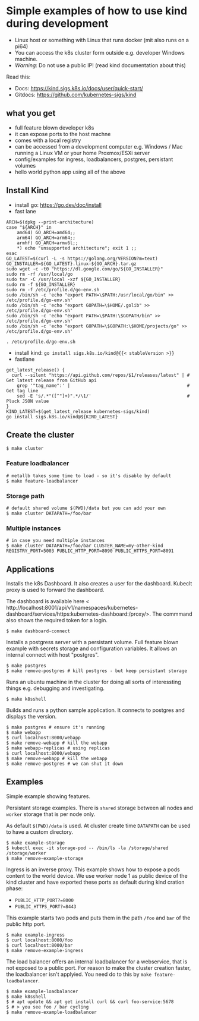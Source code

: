 # Simple examples of how to use kind during development

- Linux host or something with Linux that runs docker (mit also runs on a pi64)
- You can access the k8s cluster form outside e.g. developer Windows machine.
- *Warning*: Do not use a public IP! (read kind documentation about this)

Read this:

- Docs: <https://kind.sigs.k8s.io/docs/user/quick-start/>
- Gitdocs: <https://github.com/kubernetes-sigs/kind>


## what you get

- full feature blown developer k8s
- it can expose ports to the host machne
- comes with a local registry
- can be accessed from a development computer e.g. Windows / Mac running a Linux VM or your home Proxmox/ESXi server
- config/examples for ingress, loadbalancers, postgres, persistant volumes
- hello world python app using all of the above

## Install Kind

- install go: https://go.dev/doc/install
- fast lane
```
ARCH=$(dpkg --print-architecture)
case "${ARCH}" in
	amd64) GO_ARCH=amd64;;
	arm64) GO_ARCH=arm64;;
	armhf) GO_ARCH=armv6l;;
	*) echo "unsupported architecture"; exit 1 ;;
esac
GO_LATEST=$(curl -L -s https://golang.org/VERSION?m=text)
GO_INSTALLER=${GO_LATEST}.linux-${GO_ARCH}.tar.gz
sudo wget -c -t0 "https://dl.google.com/go/${GO_INSTALLER}"
sudo rm -rf /usr/local/go
sudo tar -C /usr/local -xzf ${GO_INSTALLER}
sudo rm -f ${GO_INSTALLER}
sudo rm -f /etc/profile.d/go-env.sh
sudo /bin/sh -c 'echo "export PATH=\$PATH:/usr/local/go/bin" >> /etc/profile.d/go-env.sh'
sudo /bin/sh -c 'echo "export GOPATH=\$HOME/.golib" >> /etc/profile.d/go-env.sh'
sudo /bin/sh -c 'echo "export PATH=\$PATH:\$GOPATH/bin" >> /etc/profile.d/go-env.sh'
sudo /bin/sh -c 'echo "export GOPATH=\$GOPATH:\$HOME/projects/go" >> /etc/profile.d/go-env.sh'

. /etc/profile.d/go-env.sh
```
- install kind: `go install sigs.k8s.io/kind@{{< stableVersion >}}`
- fastlane
```
get_latest_release() {
  curl --silent "https://api.github.com/repos/$1/releases/latest" | # Get latest release from GitHub api
    grep '"tag_name":' |                                            # Get tag line
    sed -E 's/.*"([^"]+)".*/\1/'                                    # Pluck JSON value
}
KIND_LATEST=$(get_latest_release kubernetes-sigs/kind)
go install sigs.k8s.io/kind@${KIND_LATEST}
```

## Create the cluster

```
$ make cluster
```

### Feature loadbalancer

```
# metallb takes some time to load - so it's disable by default
$ make feature-loadbalancer
```

### Storage path

```
# default shared volume $(PWD)/data but you can add your own
$ make cluster DATAPATH=/foo/bar
```

### Multiple instances

```
# in case you need multiple instances
$ make cluster DATAPATH=/foo/bar CLUSTER_NAME=my-other-kind REGISTRY_PORT=5003 PUBLIC_HTTP_PORT=8090 PUBLIC_HTTPS_PORT=8091
```

## Applications

Installs the k8s Dashboard. It also creates a user for the dashboard. Kubeclt proxy is used to forward the dashboard.

The dashboard is available here < http://localhost:8001/api/v1/namespaces/kubernetes-dashboard/services/https:kubernetes-dashboard:/proxy/>. The commmand also shows the required token for a login.

```
$ make dashboard-connect
```

Installs a postgress server with a persistant volume. Full feature blown example with secrets storage and configuration variables. It allows an internal connect with host "postgres".

```
$ make postgres
$ make remove-postgres # kill postgres - but keep persistant storage
```

Runs an ubuntu machine in the cluster for doing all sorts of interessting things e.g. debugging and investigating.

```
$ make k8sshell
```

Builds and runs a python sample application. It connects to postgres and displays the version.

```
$ make postgres # ensure it's running
$ make webapp
$ curl localhost:8000/webapp
$ make remove-webapp # kill the webapp
$ make webapp-replicas # using replicas
$ curl localhost:8000/webapp
$ make remove-webapp # kill the webapp
$ make remove-postgres # we can shut it down
```

## Examples

Simple example showing features.

Persistant storage examples. There is `shared` storage between all nodes and `worker` storage that is per node only.

As default `$(PWD)/data` is used. At cluster create time `DATAPATH` can be used to have a custom directory.

```
$ make example-storage
$ kubectl exec -it storage-pod -- /bin/ls -la /storage/shared /storage/worker
$ make remove-example-storage
```

Ingress is an inverse proxy. This example shows how to expose a pods content to the world device. We use worker node 1 as public device of the kind cluster and have exported these ports as default during kind cration phase:

- `PUBLIC_HTTP_PORT?=8000`
- `PUBLIC_HTTPS_PORT?=8443`

This example starts two pods and puts them in the path `/foo` and `bar` of the public http port.

```
$ make example-ingress
$ curl localhost:8000/foo
$ curl localhost:8000/bar
$ make remove-example-ingress
```

The load balancer offers an internal loadbalancer for a webservice, that is not exposed to a public port.
For reason to make the cluster creation faster, the loadbalancer isn't applyied. You need do to this by `make feature-loadbalancer`.


```
$ make example-loadbalancer
$ make k8sshell
$ # apt update && apt get install curl && curl foo-service:5678
$ # > you see foo / bar cycling
$ make remove-example-loadbalancer
```